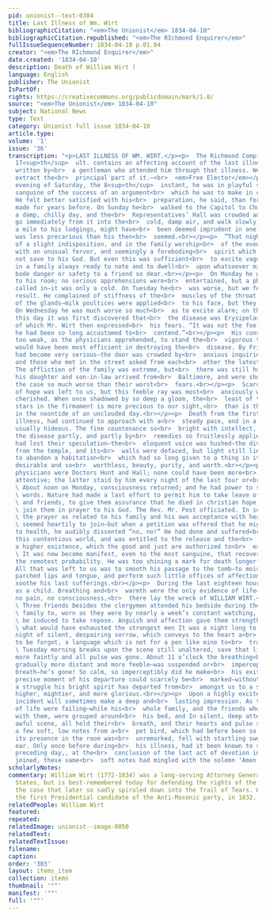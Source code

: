 ```yaml
---
pid: unionist--text-0304
title: Last Illness of Wm. Wirt
bibliographicCitation: "<em>The Unionist</em> 1834-04-10"
bibliographicCitation.republished: "<em>The RIchmond Enquirer</em>"
fullIssueSequenceNumber: 1834-04-10 p.01.04
creator: "<em>The RIchmond Enquirer</em>"
date.created: '1834-04-10'
description: Death of William Wirt (
language: English
publisher: The Unionist
IsPartOf: 
rights: https://creativecommons.org/publicdomain/mark/1.0/
source: "<em>The Unionist</em> 1834-04-10"
subject: National News
type: Text
category: Unionist full issue 1834-04-10
article.type: 
volume: '1'
issue: '36'
transcription: "<p>LAST ILLNESS OF WM. WIRT.</p><p>  The Richmond Compiler of the
  17<sup>th</sup>  ult. contains an affecting account of the last illness of Mr. Wirt,
  written by<br>  a gentleman who attended him through that illness. We proceed to
  extract the<br>  principal part of it.—<br>  <em>Free Elector</em></p><p>  “On the
  evening of Saturday, the 8<sup>th</sup>  instant, he was in playful spirits, and
  sanguine of the success of an argument<br>  which he was to make in court on Monday.
  He felt better satisfied with his<br>  preparation, he said, than for any he had
  made for years before. On Sunday he<br>  walked to the Capitol to Church—it was
  a damp, chilly day, and the<br>  Representatives’ Hall was crowded and warm. To
  go immediately from it into the<br>  cold, damp air, and walk slowly, as he did,
  a mile to his lodgings, might have<br>  been deemed imprudent in one whose health
  was less precarious than his then<br>  seemed.<br></p><p>  ”That night he complained
  of a slight indisposition, and in the family worship<br>  of the evening prayed
  with an unusual fervor, and seemingly a foreboding<br>  spirit which he communicated
  not save to his God. But even this was sufficient<br>  to excite vague apprehensions
  in a family always ready to note and to dwell<br>  upon whatsoever might seem to
  bode danger or safety to a friend so dear.<br></p><p>  On Monday he was confined
  to his room; no serious apprehensions were<br>  entertained, but a physician was
  called in—it was only a cold. On Tuesday he<br>  was worse, but we feared not the
  result. He complained of stiffness of the<br>  muscles of the throat and swelling
  of the glands—milk poultices were applied<br>  to his face, but they gave not relief.
  On Wednesday he was much worse so much<br>  as to excite alarm; on the evening of
  this day it was first discovered that<br>  the disease was Erysipelas, ”a new enemy,”
  of which Mr. Wirt then expressed<br>  his fears. “It was not the foe with which
  he had been so long accustomed to<br>  contend.”<br></p><p>  His constitution was
  too weak, as the physicians apprehended, to stand the<br>  vigorous treatment which
  would have been most efficient in destroying the<br>  disease. By Friday, the alarm
  had become very serious—the door was crowded by<br>  anxious inquiring friends,
  and those who met in the street asked from each<br>  other the latest intelligence.
  The affliction of the family was extreme, but<br>  there was still hope. On Saturday,
  his daughter and son-in-law arrived from<br>  Baltimore, and were shocked to find
  the case so much worse than their worst<br>  fears.<br></p><p>  Scarcely a glimmer
  of hope was left to us, but this feeble ray was most<br>  anxiously watched and
  cherished. When once shadowed by so deep a gloom, the<br>  least of the twinkling
  stars in the firmament is more precious to our sight,<br>  than is the sun itself
  in the noontide of an unclouded day.<br></p><p>  Death from the first day of his
  illness, had continued to approach with a<br>  steady pace, and in a form more than
  usually hideous. The fine countenance so<br>  bright with intellect, was sadly altered—by
  the disease partly, and partly by<br>  remedies so fruitlessly applied. The eyes
  had lost their speculation—the<br>  eloquent voice was hushed—the divinity had departed
  from the temple, and its<br>  walls were defaced, but light still lingered, loath
  to abandon a habitation<br>  which had so long given to a thing in itself so little
  desirable and so<br>  worthless, beauty, purity, and worth.<br></p><p>  The attending
  physicians were Doctors Hunt and Hall; none could have been more<br>  anxiously
  attentive; the latter staid by him every night of the last four or<br>  five.<br></p><p>
  \ About noon on Monday, consciousness returned; and he had power to speak a few<br>
  \ words. Nature had made a last effort to permit him to take leave of his family<br>
  \ and friends, to give them assurance that he died in christian hope, and to<br>
  \ join them in prayer to his God. The Rev. Mr. Post officiated. In so much of<br>
  \ the prayer as related to his family and his own acceptance with heaven, he<br>
  \ seemed heartily to join—but when a petition was offered that he might be<br>  restored
  to health, he audibly dissented “no, no!” He had done and suffered<br>  enough in
  this contentious world, and was entitled to the release and the<br>  transfer to
  a higher existence, which the good and just are authorized to<br>  expect.<br></p><p>
  \ It was now become manifest, even to the most sanguine, that recovery was<br>  beyond
  the remotest probability. He was too shining a mark for death longer to<br>  miss.
  All that was left to us was to smooth his passage to the tomb—to moisten<br>  his
  parched lips and tongue, and perform such little offices of affection as<br>  might
  soothe his last sufferings.<br></p><p>  During the last eighteen hours, he was tranquil
  as a child. Breathing and<br>  warmth were the only evidence of life—no motion,
  no pain, no consciousness,<br>  there lay the wreck of WILLIAM WIRT.<br></p><p>
  \ Three friends besides the clergymen attended his bedside during the night—his<br>
  \ family to, worn as they were by nearly a week’s constant watching, could not<br>
  \ be induced to take repose. Anguish and affection gave them strength to bear<br>
  \ what would have exhausted the strongest men It was a night long to be<br>  remembered—a
  night of silent, despairing sorrow, which conveys to the heart a<br>  language never
  to be forgot, a language which is not for a pen like mine to<br>  transcribe.<br></p><p>
  \ Tuesday morning breaks upon the scene still unaltered, save that life<br>  fluttered
  more faintly and all pulse was gone. About 11 o’clock the breathing<br>  became
  gradually more distant and more feeble—was suspended or<br>  imperceptible—another
  breath—he’s gone! So calm, so imperceptibly did he make<br>  his exit, that the
  precise moment of his departure could scarcely be<br>  marked—without a sign or
  a struggle his bright spirit has departed from<br>  amongst us to a state o existence
  higher, mightier, and more glorious.<br></p><p>  Upon a highly excited mind a slight
  incident will sometimes make a deep and<br>  lasting impression. As the last flickerings
  of life were failing—while his<br>  whole family, and the friends who had watched
  with them, were grouped around<br>  his bed, and In silent, deep attention to the
  awful scene, all held their<br>  breath, and their hearts and pulse stood still,
  a few soft, low notes from a<br>  pet bird, which had before been so silent that
  its presence in the room was<br>  unremarked, fell with startling sweetness on the
  ear. Only once before during<br>  his illness, had it been known to sing. On the
  preceding day,, at the<br>  conclusion of the last act of devotion in which he ever
  joined, these same<br>  soft notes had mingled with the solemn ‘Amen.’<br></p><p></p>"
scholarlyNotes: 
commentary: William Wirt (1772-1834) was a long-serving Attorney General of the United
  States, but is best-remembered today for defending the rights of the Cherokees in
  the case that later so sadly spiraled down into the Trail of Tears. Wirt was also
  the first Presidential candidate of the Anti-Masonic party, in 1832.
relatedPeople: William Wirt
featured: 
repeated: 
relatedImage: unionist--image-0050
relatedText: 
relatedTextIssue: 
filename: 
caption: 
order: '303'
layout: items_item
collection: items
thumbnail: '""'
manifest: '""'
full: '""'
---
```

